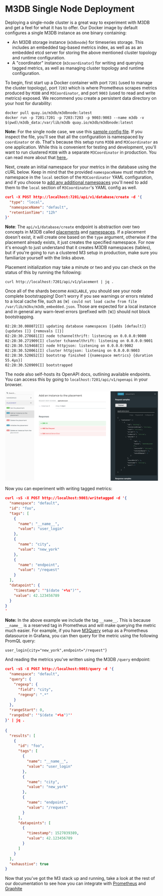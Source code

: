 # M3DB Single Node Deployment

Deploying a single-node cluster is a great way to experiment with M3DB and get a feel for what it
has to offer. Our Docker image by default configures a single M3DB instance as one binary
containing:

- An M3DB storage instance (`m3dbnode`) for timeseries storage. This includes an embedded tag-based
  metrics index, as well as as an embedded etcd server for storing the above mentioned cluster
  topology and runtime configuration.
- A "coordinator" instance (`m3coordinator`) for writing and querying tagged metrics, as well as
  managing cluster topology and runtime configuration.

To begin, first start up a Docker container with port `7201` (used to manage the cluster topology), port `7203` which is where Prometheus scrapes metrics produced by `M3DB` and `M3Coordinator`, and port `9003` (used to read and write metrics) exposed. We recommend you create a persistent data
directory on your host for durability:

```
docker pull quay.io/m3db/m3dbnode:latest
docker run -p 7201:7201 -p 7203:7203 -p 9003:9003 --name m3db -v $(pwd)/m3db_data:/var/lib/m3db quay.io/m3db/m3dbnode:latest
```

**Note:** For the single node case, we use this [sample config file](https://github.com/m3db/m3/blob/master/src/dbnode/config/m3dbnode-local-etcd.yml). If you inspect the file, you'll see that all the configuration is namespaced by `coordinator` or `db`. That's because this setup runs `M3DB` and `M3Coordinator` as one application. While this is convenient for testing and development, you'll want to run clustered `M3DB` with a separate `M3Coordinator` in production. You can read more about that [here.](cluster_hard_way.md).

Next, create an initial namespace for your metrics in the database using the cURL below. Keep in mind that the provided `namespaceName` must match the namespace in the `local` section of the `M3Coordinator` YAML configuration, and if you choose to [add any additional namespaces](../operational_guide/namespace_configuration.md) you'll need to add them to the `local` section of `M3Coordinator`'s YAML config as well.

```json
curl -X POST http://localhost:7201/api/v1/database/create -d '{
  "type": "local",
  "namespaceName": "default",
  "retentionTime": "12h"
}'
```

**Note**: The `api/v1/database/create` endpoint is abstraction over two concepts in M3DB called [placements](../operational_guide/placement.md) and [namespaces](../operational_guide/namespace_configuration.md). If a placement doesn't exist, it will create one based on the `type` argument, otherwise if the placement already exists, it just creates the specified namespace. For now it's enough to just understand that it creates M3DB namespaces (tables), but if you're going to run a clustered M3 setup in production, make sure you familiarize yourself with the links above.

Placement initialization may take a minute or two and you can check on the status of this by running the following:

```
curl http://localhost:7201/api/v1/placement | jq .
```

Once all of the shards become `AVAILABLE`, you should see your node complete bootstrapping! Don't worry if you see warnings or errors related to a local cache file, such as `[W] could not load cache from file
/var/lib/m3kv/m3db_embedded.json`. Those are expected for a local instance and in general any
warn-level errors (prefixed with `[W]`) should not block bootstrapping.

```
02:28:30.008072[I] updating database namespaces [{adds [default]} {updates []} {removals []}]
02:28:30.270681[I] node tchannelthrift: listening on 0.0.0.0:9000
02:28:30.271909[I] cluster tchannelthrift: listening on 0.0.0.0:9001
02:28:30.519468[I] node httpjson: listening on 0.0.0.0:9002
02:28:30.520061[I] cluster httpjson: listening on 0.0.0.0:9003
02:28:30.520652[I] bootstrap finished [{namespace metrics} {duration 55.4µs}]
02:28:30.520909[I] bootstrapped
```

The node also self-hosts its OpenAPI docs, outlining available endpoints. You can access this by
going to `localhost:7201/api/v1/openapi` in your browser.

![OpenAPI Doc](redoc_screenshot.png)

Now you can experiment with writing tagged metrics:
```json
curl -sS -X POST http://localhost:9003/writetagged -d '{
  "namespace": "default",
  "id": "foo",
  "tags": [
    {
      "name": "__name__",
      "value": "user_login"
    },
    {
      "name": "city",
      "value": "new_york"
    },
    {
      "name": "endpoint",
      "value": "/request"
    }
  ],
  "datapoint": {
    "timestamp": '"$(date "+%s")"',
    "value": 42.123456789
  }
}
'
```

**Note:** In the above example we include the tag `__name__`. This is because `__name__` is a
reserved tag in Prometheus and will make querying the metric much easier. For example, if you have
[M3Query](query.md) setup as a Prometheus datasource in Grafana, you can then query for the metric
using the following PromQL query:

```
user_login{city="new_york",endpoint="/request"}
```

And reading the metrics you've written using the M3DB `/query` endpoint:
```json
curl -sS -X POST http://localhost:9003/query -d '{
  "namespace": "default",
  "query": {
    "regexp": {
      "field": "city",
      "regexp": ".*"
    }
  },
  "rangeStart": 0,
  "rangeEnd": '"$(date "+%s")"'
}' | jq .

{
  "results": [
    {
      "id": "foo",
      "tags": [
        {
          "name": "__name__",
          "value": "user_login"
        },
        {
          "name": "city",
          "value": "new_york"
        },
        {
          "name": "endpoint",
          "value": "/request"
        }
      ],
      "datapoints": [
        {
          "timestamp": 1527039389,
          "value": 42.123456789
        }
      ]
    }
  ],
  "exhaustive": true
}
```

Now that you've got the M3 stack up and running, take a look at the rest of our documentation to see how you can integrate with [Prometheus](../integrations/prometheus.md) and [Graphite](../integrations/graphite.md)
